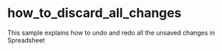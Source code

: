 # how_to_discard_all_changes
This sample explains how to undo and redo all the unsaved changes in Spreadsheet
